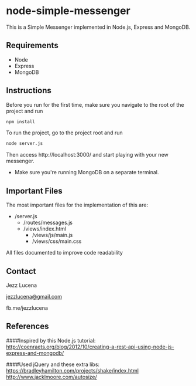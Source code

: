 # node-simple-messenger
This is a Simple Messenger implemented in Node.js, Express and MongoDB.

## Requirements

* Node
* Express
* MongoDB

## Instructions
Before you run for the first time, make sure you navigate to the root of the project and run
```bash
npm install
```

To run the project, go to the project root and run
```bash
node server.js
```

Then access http://localhost:3000/ and start playing with your new messenger.

* Make sure you're running MongoDB on a separate terminal. 

## Important Files
The most important files for the implementation of this are:

* /server.js
  * /routes/messages.js
  * /views/index.html
    * /views/js/main.js
    * /views/css/main.css

All files documented to improve code readability

## Contact

Jezz Lucena

jezzlucena@gmail.com

fb.me/jezzlucena

## References
####Inspired by this Node.js tutorial: 
http://coenraets.org/blog/2012/10/creating-a-rest-api-using-node-js-express-and-mongodb/

####Used jQuery and these extra libs: 
https://bradleyhamilton.com/projects/shake/index.html
http://www.jacklmoore.com/autosize/
